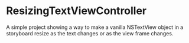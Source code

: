 # ResizingTextViewController
A simple project showing a way to make a vanilla NSTextView object in a storyboard resize as the text changes or as the view frame changes.
